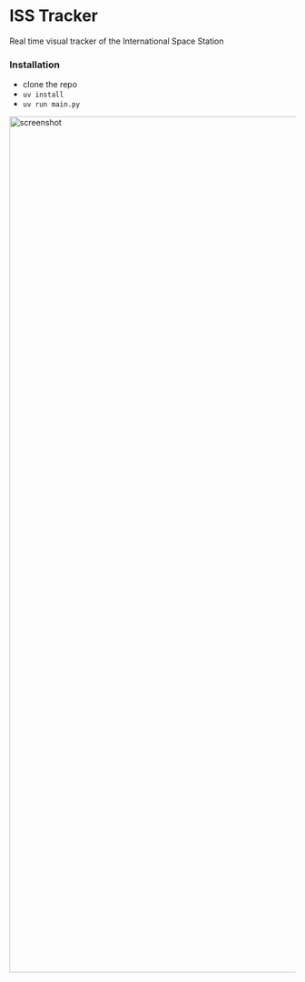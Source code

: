 # ISS Tracker

Real time visual tracker of the International Space Station

### Installation

 - clone the repo
 - `uv install`
 - `uv run main.py`

<img width="2545" height="1505" alt="screenshot" src="https://github.com/user-attachments/assets/f7d6a1c6-7848-4d27-bf10-98b6b92c7561" />

